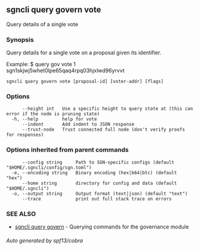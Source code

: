 ## sgncli query govern vote

Query details of a single vote

### Synopsis

Query details for a single vote on a proposal given its identifier.

Example:
$ <appcli> query gov vote 1 sgn1skjwj5whet0lpe65qaq4rpq03hjxlwd96yrvvt

```
sgncli query govern vote [proposal-id] [voter-addr] [flags]
```

### Options

```
      --height int   Use a specific height to query state at (this can error if the node is pruning state)
  -h, --help         help for vote
      --indent       Add indent to JSON response
      --trust-node   Trust connected full node (don't verify proofs for responses)
```

### Options inherited from parent commands

```
      --config string     Path to SGN-specific configs (default "$HOME/.sgncli/config/sgn.toml")
  -e, --encoding string   Binary encoding (hex|b64|btc) (default "hex")
      --home string       directory for config and data (default "$HOME/.sgncli")
  -o, --output string     Output format (text|json) (default "text")
      --trace             print out full stack trace on errors
```

### SEE ALSO

* [sgncli query govern](sgncli_query_govern.md)	 - Querying commands for the governance module

###### Auto generated by spf13/cobra
